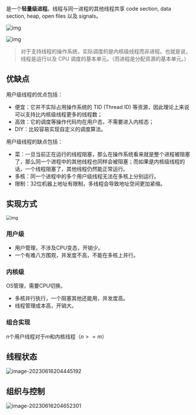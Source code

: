 是一个**轻量级进程**。线程与同一进程的其他线程共享 code section, data section, heap, open files 以及 signals。

![img](https://pic-1257412153.cos.ap-nanjing.myqcloud.com/images/2023/06/16/2022-12-08-17-49-13-3e3b20.png)



![img](https://pic-1257412153.cos.ap-nanjing.myqcloud.com/images/2023/06/16/2022-12-08-17-49-36-a90c76.png)

> 对于支持线程的操作系统，实际调度的是内核级线程而非进程。也就是说，线程是运行以及 CPU 调度的基本单元。（而进程是分配资源的基本单元。）


## 优缺点



用户级线程的优点包括：

- 便宜：它并不实际占用操作系统的 TID (Thread ID) 等资源，因此理论上来说可以支持比内核级线程更多的线程数；
- 高效：它的调度等操作代码均在用户态，不需要进入内核态；
- DIY：比较容易实现自定义的调度算法。

用户级线程的缺点包括：

- 菜：一旦当前正在运行的线程阻塞，那么在操作系统看来就是整个进程被阻塞了，那么同一个进程中的其他线程也同样会被阻塞；而如果是内核级线程的话，一个线程阻塞了，其他线程仍然能正常运行。
- 多核：同一个进程中的多个用户级线程无法在多核上分别运行。
- 限制：32位机器上地址有限制，多线程会导致地址空间更加紧缩。

## 实现方式


<img src="https://pic-1257412153.cos.ap-nanjing.myqcloud.com/images/2023/06/16/2022-12-08-17-54-35-dfbed3.png" alt="img" style="zoom:80%;" />

### 用户级

- 用户管理，不涉及CPU变态，开销少。
- 一个有难八方围观，并发度不高，不能在多核上并行。

### 内核级

OS管理，需要CPU切换。

- 多核并行执行，一个阻塞其他还能用，并发度高。
- 线程管理成本高，开销大。

### 组合实现

$n$个用户线程对于$m$和内核线程（$n>=m$）

## 线程状态



![image-20230616204445192](https://pic-1257412153.cos.ap-nanjing.myqcloud.com/images/2023/06/16/image-20230616204445192-38d3db.png)

## 组织与控制

![image-20230616204652301](https://pic-1257412153.cos.ap-nanjing.myqcloud.com/images/2023/06/16/image-20230616204652301-18e48c.png)